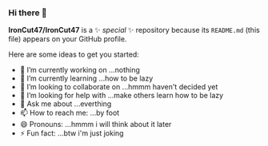 ### Hi there 👋

**IronCut47/IronCut47** is a ✨ _special_ ✨ repository because its `README.md` (this file) appears on your GitHub profile.

Here are some ideas to get you started:

- 🔭 I’m currently working on ...nothing
- 🌱 I’m currently learning ...how to be lazy
- 👯 I’m looking to collaborate on ...hmmm haven't decided yet
- 🤔 I’m looking for help with ...make others learn how to be lazy
- 💬 Ask me about ...everthing
- 📫 How to reach me: ...by foot
- 😄 Pronouns: ...hmmm i will think about it later
- ⚡ Fun fact: ...btw i'm just joking

